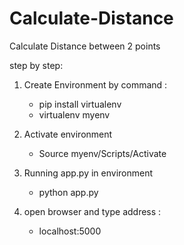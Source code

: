 # Calculate-Distance
Calculate Distance between 2 points

step by step:
1. Create Environment by command :
   - pip install virtualenv
   - virtualenv myenv

2. Activate environment
   - Source myenv/Scripts/Activate

3. Running app.py in environment
   - python app.py
   
4. open browser and type address : 
   - localhost:5000   
